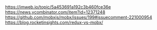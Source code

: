 https://imweb.io/topic/5a453691a192c3b460fce36e
https://news.ycombinator.com/item?id=12371248
https://github.com/mobxjs/mobx/issues/199#issuecomment-221000954
https://blog.rocketinsights.com/redux-vs-mobx/